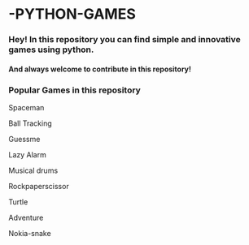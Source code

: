 # -PYTHON-GAMES
<h3>Hey! In this repository you can find simple and innovative games using python.</h3>
<h4> And always welcome to contribute in this repository! </h4>
<h3> Popular Games in this repository </h3>

Spaceman

Ball Tracking

Guessme

Lazy Alarm

Musical drums

Rockpaperscissor

Turtle

Adventure

Nokia-snake


